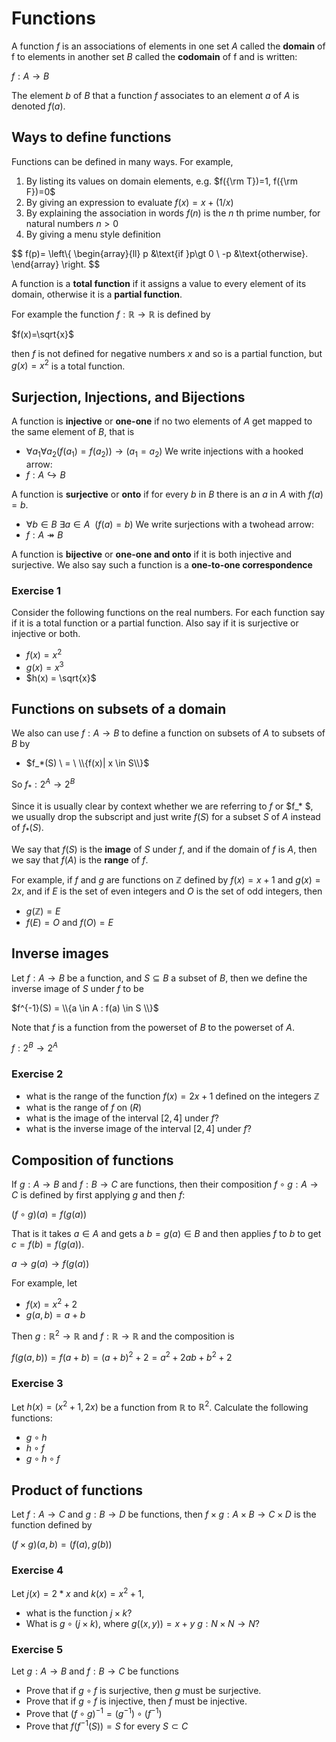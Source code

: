 # Functions
A function $f$ is an associations of elements in one set $A$ called the **domain** of f 
to elements in another set $B$ called the **codomain** of f
and is written:

$f: A \rightarrow  B$

The element $b$ of $B$ that a function $f$ associates to an element $a$ of $A$ is denoted $f(a)$.

## Ways to define functions

Functions can be defined in many ways. For example,
1. By listing its values on domain elements, e.g. $f({\rm T})=1, f({\rm F})=0$
2. By giving an expression to evaluate $f(x) = x + (1/x)$
3. By explaining the association in words $f(n)$ is the $n$ th prime number, for natural numbers $n\gt 0$
4. By giving a menu style definition

$$
f(p)=
\left\\{
\begin{array}{ll}
p &\text{if }p\gt 0 \\ 
-p &\text{otherwise}.
\end{array} 
\right.
$$

A function is a **total function** if it assigns a value to every element of its domain, otherwise it is a **partial function**.

For example the function $f:\mathbb{R} \rightarrow \mathbb{R}$ is defined by 

$f(x)=\sqrt{x}$

then $f$ is not defined for negative
numbers $x$ and so is a partial function, but $g(x) = x^2$ is a total function.

## Surjection, Injections, and Bijections
A function is **injective** or **one-one** if no two elements of $A$ get mapped to the same element of $B$, that is
* $\forall a_1 \forall a_2 (f(a_1)=f(a_2)) \rightarrow (a_1=a_2)$
We write injections with a hooked arrow:
* $f: A \hookrightarrow B$

A function is **surjective** or **onto** if for every $b$ in $B$ there is an $a$ in $A$ with $f(a)=b$.
* $\forall b\in B\ \exists a\in A \ \ (f(a)=b)$
We write surjections with a twohead arrow:
* $f: A \twoheadrightarrow B$

A function is **bijective** or **one-one and onto** if it is both injective and surjective. 
We also say such a function is a **one-to-one correspondence**  

### Exercise 1
Consider the following functions on the real numbers. 
For each function say if it is a total function or a partial function.
Also say if it is surjective or injective or both.
* $f(x)=x^2$  
* $g(x)=x^3$
* $h(x) = \sqrt{x}$


## Functions on subsets of a domain
We also can use $f:A\rightarrow B$ to define a function on subsets of $A$ to subsets of $B$ by
* $f_*(S) \ = \ \\{f(x)| x \in S\\}$

So $f_*:2^{A} \rightarrow 2^B$

Since it is usually clear by context whether we are referring to $f$ or $f_* $, 
we usually drop the subscript and just write $f(S)$ for a subset $S$ of $A$ instead of $f_*(S)$.

We say that $f(S)$ is the **image** of $S$ under $f$, and if the domain of $f$ is $A$, then
we say that $f(A)$ is the **range** of $f$.

For example, if $f$ and $g$ are functions on $\mathbb{Z}$ defined by $f(x)=x+1$ and $g(x)=2x$,
and if $E$ is the set of even integers and $O$ is the set of odd integers, then
* $g(\mathbb{Z}) = E$
* $f(E)=O$ and $f(O)=E$

## Inverse images
Let $f:A\rightarrow B$ be a function, and $S\subseteq B$ a subset of $B$, then we define the
inverse image of $S$ under $f$ to be

$f^{-1}(S) = \\{a \in A :   f(a) \in S \\}$

Note that $f$ is a function from the powerset of $B$ to the powerset of $A$.

$f:2^{B}\rightarrow 2^{A}$


### Exercise 2
* what is the range of the function $f(x)=2x+1$ defined on the integers $\mathbb{Z}$
* what is the range of $f$ on $\mathbb(R)$
* what is the image of the interval $[2,4]$ under $f$?
* what is the inverse image of the interval $[2,4]$ under $f$?

## Composition of functions
If $g:A\rightarrow B$ and $f:B \rightarrow C$ are functions, then their composition $f\circ g:A\rightarrow C$
is defined by first applying $g$ and then $f$:

$(f\circ g)(a) = f(g(a))$

That is it takes $a\in A$ and gets a $b=g(a)\in B$ and then applies $f$ to $b$ to get $c=f(b) =f(g(a))$.

$a \rightarrow g(a) \rightarrow f(g(a))$

For example, let
* $f(x) = x^2+2$
* $g(a,b) = a+b$

Then $g:\mathbb{R}^2 \rightarrow \mathbb{R}$ and $f:\mathbb{R} \rightarrow \mathbb{R}$ and the composition is 

$f(g(a,b)) = f(a+b) = (a+b)^2+2 = a^2 + 2ab + b^2 + 2$

### Exercise 3
Let $h(x) = (x^2+1, 2x)$ be a function from $\mathbb{R}$ to $\mathbb{R}^2$. Calculate the following functions:
* $g\circ h$
* $h\circ f$
* $g \circ h \circ f$

## Product of functions
Let $f:A\rightarrow C$ and $g:B\rightarrow D$ be functions, then $f\times g:A\times B \rightarrow C\times D$ is the function defined by

$(f\times g)(a,b) = (f(a), g(b))$

### Exercise 4
Let $j(x) = 2*x$ and $k(x)=x^2+1$, 
* what is the function $j\times k$?
* What is $g\circ(j\times k)$, where $g((x,y)) = x+y$ $g:N\times N \rightarrow N$?

### Exercise 5
Let $g:A\rightarrow B$ and $f:B\rightarrow C$ be functions
* Prove that if $g\circ f$ is surjective, then $g$ must be surjective.
* Prove that if $g\circ f$ is injective, then $f$ must be injective.
* Prove that $(f\circ g)^{-1} = (g^{-1})\circ (f^{-1})$
* Prove that $f(f^{-1}(S)) = S$ for every $S\subset C$ 



